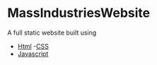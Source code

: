 # MassIndustriesWebsite


A full static website built  using 
- [Html](https://html-online.com/)
-[CSS](https://html-online.com/)
- [Javascript](https://www.dofactory.com/javascript/design-patterns/builder)
